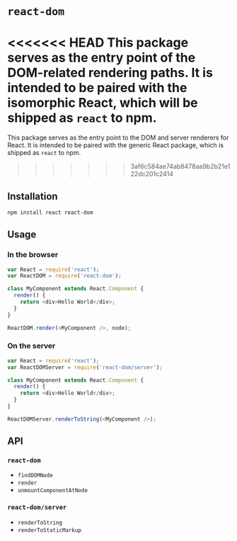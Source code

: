 # `react-dom`

<<<<<<< HEAD
This package serves as the entry point of the DOM-related rendering paths. It is intended to be paired with the isomorphic React, which will be shipped as `react` to npm.
=======
This package serves as the entry point to the DOM and server renderers for React. It is intended to be paired with the generic React package, which is shipped as `react` to npm.
>>>>>>> 3af6c584ae74ab8478aa9b2b21e122dc201c2414

## Installation

```sh
npm install react react-dom
```

## Usage

### In the browser

```js
var React = require('react');
var ReactDOM = require('react-dom');

class MyComponent extends React.Component {
  render() {
    return <div>Hello World</div>;
  }
}

ReactDOM.render(<MyComponent />, node);
```

### On the server

```js
var React = require('react');
var ReactDOMServer = require('react-dom/server');

class MyComponent extends React.Component {
  render() {
    return <div>Hello World</div>;
  }
}

ReactDOMServer.renderToString(<MyComponent />);
```

## API

### `react-dom`

- `findDOMNode`
- `render`
- `unmountComponentAtNode`

### `react-dom/server`

- `renderToString`
- `renderToStaticMarkup`
